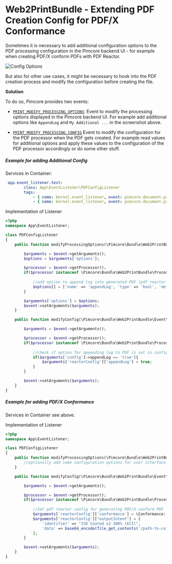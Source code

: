 # Web2PrintBundle - Extending PDF Creation Config for PDF/X Conformance

Sometimes it is necessary to add additional configuration options to the PDF processing configuration in the Pimcore backend UI - 
for example when creating PDF/X conform PDFs with PDF Reactor.

![Config Options](../img/configs.jpg)

But also for other use cases, it might be necessary to hook into the PDF creation process and modify the configuration before
creating the file.  

**Solution**

To do so, Pimcore provides two events:
- [`PRINT_MODIFY_PROCESSING_OPTIONS`](https://github.com/pimcore/pimcore/blob/11.x/lib/Event/DocumentEvents.php#L126):
  Event to modify the processing options displayed in the Pimcore backend UI. For example add additional options like `AppendLog` and `My Additional ...` 
  in the screenshot above. 
  
- [`PRINT_MODIFY_PROCESSING_CONFIG`](https://github.com/pimcore/pimcore/blob/11.x/lib/Event/DocumentEvents.php#L148)
  Event to modify the configuration for the PDF processor when the PDF gets created. For example read values for additional
  options and apply these values to the configuration of the PDF processor accordingly or do some other stuff. 
  

##### Example for adding Additional Config

Services in Container:
```yml
 app.event_listener.test:
        class: App\EventListener\PDFConfigListener
        tags:
            - { name: kernel.event_listener, event: pimcore.document.print.processor.modifyProcessingOptions, method: modifyProcessingOptions }
            - { name: kernel.event_listener, event: pimcore.document.print.processor.modifyConfig, method: modifyConfig }
```

Implementation of Listener

```php
<?php 
namespace App\EventListener;

class PDFConfigListener
{
    public function modifyProcessingOptions(\Pimcore\Bundle\Web2PrintBundle\Event\Model\PrintConfigEvent $event) {

        $arguments = $event->getArguments();
        $options = $arguments['options'];

        $processor = $event->getProcessor();
        if($processor instanceof \Pimcore\Bundle\Web2PrintBundle\Processor\PdfReactor) {
            
            //add option to append log into generated PDF (pdf reactor functionality) 
            $options[] = ['name' => 'appendLog', 'type' => 'bool', 'default' => false];
        }

        $arguments['options'] = $options;
        $event->setArguments($arguments);
    }

    public function modifyConfig(\Pimcore\Bundle\Web2PrintBundle\Event\Model\PrintConfigEvent $event) {

        $arguments = $event->getArguments();

        $processor = $event->getProcessor();
        if($processor instanceof \Pimcore\Bundle\Web2PrintBundle\Processor\PdfReactor) {
            
            //check if option for appending log to PDF is set in configuration and apply it to reactor config accordingly  
            if($arguments['config']->appendLog == 'true'){
                $arguments['reactorConfig']['appendLog'] = true;
            }
        }

        $event->setArguments($arguments);
    }
}

```


##### Example for adding PDF/X Conformance    

Services in Container see above. 

Implementation of Listener

```php
<?php 
namespace App\EventListener;

class PDFConfigListener
{
    public function modifyProcessingOptions(\Pimcore\Bundle\Web2PrintBundle\Event\Model\PrintConfigEvent $event) {
        //optionally add some configuration options for user interface here - e.g. some select options for user
    }

    public function modifyConfig(\Pimcore\Bundle\Web2PrintBundle\Event\Model\PrintConfigEvent $event){

        $arguments = $event->getArguments();

        $processor = $event->getProcessor();
        if($processor instanceof \Pimcore\Bundle\Web2PrintBundle\Processor\PdfReactor) {
            
            //Set pdf reactor config for generating PDF/X conform PDF  
            $arguments['reactorConfig']['conformance'] = \Conformance::PDFX4;
            $arguments['reactorConfig']["outputIntent"] = [
                'identifier' => "ISO Coated v2 300% (ECI)",
                'data' => base64_encode(file_get_contents('/path-to-color-profile/ISOcoated_v2_300_eci.icc'))
            ];
        }

        $event->setArguments($arguments);
    }
}

```
